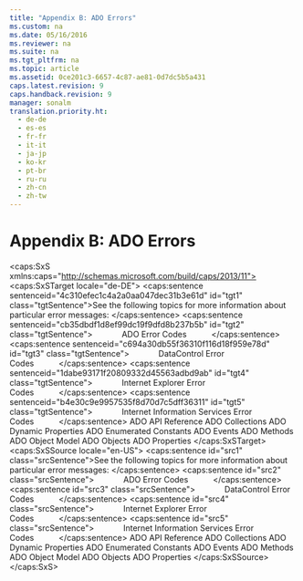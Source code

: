 ```yaml
---
title: "Appendix B: ADO Errors"
ms.custom: na
ms.date: 05/16/2016
ms.reviewer: na
ms.suite: na
ms.tgt_pltfrm: na
ms.topic: article
ms.assetid: 0ce201c3-6657-4c87-ae81-0d7dc5b5a431
caps.latest.revision: 9
caps.handback.revision: 9
manager: sonalm
translation.priority.ht: 
  - de-de
  - es-es
  - fr-fr
  - it-it
  - ja-jp
  - ko-kr
  - pt-br
  - ru-ru
  - zh-cn
  - zh-tw
---
```

# Appendix B: ADO Errors
<?xml version="1.0" encoding="utf-8"?>
<caps:SxS xmlns:caps="http://schemas.microsoft.com/build/caps/2013/11">
  <caps:SxSTarget locale="de-DE">
    <developerReferenceWithoutSyntaxDocument xsi:schemaLocation="http://ddue.schemas.microsoft.com/authoring/2003/5 http://dduestorage.blob.core.windows.net/ddueschema/developer.xsd" xmlns="http://ddue.schemas.microsoft.com/authoring/2003/5" xmlns:xlink="http://www.w3.org/1999/xlink" xmlns:xsi="http://www.w3.org/2001/XMLSchema-instance">
      <introduction>
        <para>
          <caps:sentence sentenceid="4c310efec1c4a2a0aa047dec31b3e61d" id="tgt1" class="tgtSentence">See the following topics for more information about particular error messages:  </caps:sentence>
        </para>
        <list class="bullet">
          <listItem>
            <para>
              <caps:sentence sentenceid="cb35dbdf1d8ef99dc19f9dfd8b237b5b" id="tgt2" class="tgtSentence">             <legacyLink xlink:href="3aee61c7-a9b7-4596-b78e-5828a00d0281">ADO Error Codes</legacyLink>           </caps:sentence>
            </para>
          </listItem>
          <listItem>
            <para>
              <caps:sentence sentenceid="c694a30db55f36310f116d18f959e78d" id="tgt3" class="tgtSentence">             <legacyLink xlink:href="293df9d5-e1a2-406d-9107-07bf7cdc6f96">DataControl Error Codes</legacyLink>           </caps:sentence>
            </para>
          </listItem>
          <listItem>
            <para>
              <caps:sentence sentenceid="1dabe93171f20809332d45563adbd9ab" id="tgt4" class="tgtSentence">             <legacyLink xlink:href="71aed2a5-4c8a-41db-a869-37db4d07a5a9">Internet Explorer Error Codes</legacyLink>           </caps:sentence>
            </para>
          </listItem>
          <listItem>
            <para>
              <caps:sentence sentenceid="b4e30c9e9957535f8d70d7c5dff36311" id="tgt5" class="tgtSentence">             <legacyLink xlink:href="3c9223de-d953-436a-bddc-dbdd9dc3e685">Internet Information Services Error Codes</legacyLink>           </caps:sentence>
            </para>
          </listItem>
        </list>
      </introduction>
      <relatedTopics>
        <link xlink:href="bfd96a4b-c913-45aa-9e4c-ec86ac364f3a">ADO API Reference</link>
        <link xlink:href="b5e1d26d-b41d-4e35-8c7c-972426473dfb">ADO Collections</link>
        <link xlink:href="d7b06d72-f792-4328-93a2-5006b9e2c581">ADO Dynamic Properties</link>
        <link xlink:href="c97ed131-1a93-463c-9e61-22f029b0c474">ADO Enumerated Constants</link>
        <link xlink:href="0ded5ad9-8f83-4224-95af-38512783b972">ADO Events</link>
        <link xlink:href="a38c5670-ba28-44f3-bd5b-fcb46880e904">ADO Methods</link>
        <link xlink:href="4aca9838-1ec6-4084-bd63-dc2d17d8ab7d">ADO Object Model</link>
        <link xlink:href="d0b7e254-c89f-4406-b846-a060ef038c30">ADO Objects</link>
        <link xlink:href="0ac0d1a7-6c7a-4f4c-b115-428935e0f98b">ADO Properties</link>
      </relatedTopics>
    </developerReferenceWithoutSyntaxDocument>
  </caps:SxSTarget>
  <caps:SxSSource locale="en-US">
    <developerReferenceWithoutSyntaxDocument xsi:schemaLocation="http://ddue.schemas.microsoft.com/authoring/2003/5 http://dduestorage.blob.core.windows.net/ddueschema/developer.xsd" xmlns="http://ddue.schemas.microsoft.com/authoring/2003/5" xmlns:xlink="http://www.w3.org/1999/xlink" xmlns:xsi="http://www.w3.org/2001/XMLSchema-instance">
      <introduction>
        <para>
          <caps:sentence id="src1" class="srcSentence">See the following topics for more information about particular error messages:  </caps:sentence>
        </para>
        <list class="bullet">
          <listItem>
            <para>
              <caps:sentence id="src2" class="srcSentence">             <legacyLink xlink:href="3aee61c7-a9b7-4596-b78e-5828a00d0281">ADO Error Codes</legacyLink>           </caps:sentence>
            </para>
          </listItem>
          <listItem>
            <para>
              <caps:sentence id="src3" class="srcSentence">             <legacyLink xlink:href="293df9d5-e1a2-406d-9107-07bf7cdc6f96">DataControl Error Codes</legacyLink>           </caps:sentence>
            </para>
          </listItem>
          <listItem>
            <para>
              <caps:sentence id="src4" class="srcSentence">             <legacyLink xlink:href="71aed2a5-4c8a-41db-a869-37db4d07a5a9">Internet Explorer Error Codes</legacyLink>           </caps:sentence>
            </para>
          </listItem>
          <listItem>
            <para>
              <caps:sentence id="src5" class="srcSentence">             <legacyLink xlink:href="3c9223de-d953-436a-bddc-dbdd9dc3e685">Internet Information Services Error Codes</legacyLink>           </caps:sentence>
            </para>
          </listItem>
        </list>
      </introduction>
      <relatedTopics>
        <link xlink:href="bfd96a4b-c913-45aa-9e4c-ec86ac364f3a">ADO API Reference</link>
        <link xlink:href="b5e1d26d-b41d-4e35-8c7c-972426473dfb">ADO Collections</link>
        <link xlink:href="d7b06d72-f792-4328-93a2-5006b9e2c581">ADO Dynamic Properties</link>
        <link xlink:href="c97ed131-1a93-463c-9e61-22f029b0c474">ADO Enumerated Constants</link>
        <link xlink:href="0ded5ad9-8f83-4224-95af-38512783b972">ADO Events</link>
        <link xlink:href="a38c5670-ba28-44f3-bd5b-fcb46880e904">ADO Methods</link>
        <link xlink:href="4aca9838-1ec6-4084-bd63-dc2d17d8ab7d">ADO Object Model</link>
        <link xlink:href="d0b7e254-c89f-4406-b846-a060ef038c30">ADO Objects</link>
        <link xlink:href="0ac0d1a7-6c7a-4f4c-b115-428935e0f98b">ADO Properties</link>
      </relatedTopics>
    </developerReferenceWithoutSyntaxDocument>
  </caps:SxSSource>
</caps:SxS>